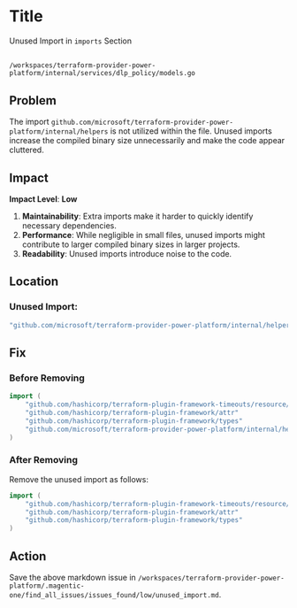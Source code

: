 # Title

Unused Import in `imports` Section

##

`/workspaces/terraform-provider-power-platform/internal/services/dlp_policy/models.go`

## Problem

The import `github.com/microsoft/terraform-provider-power-platform/internal/helpers` is not utilized within the file. Unused imports increase the compiled binary size unnecessarily and make the code appear cluttered.

## Impact

**Impact Level**: **Low**

1. **Maintainability**: Extra imports make it harder to quickly identify necessary dependencies.
2. **Performance**: While negligible in small files, unused imports might contribute to larger compiled binary sizes in larger projects.
3. **Readability**: Unused imports introduce noise to the code.

## Location

### Unused Import:
```go
"github.com/microsoft/terraform-provider-power-platform/internal/helpers"
```

## Fix

### Before Removing
```go
import (
	"github.com/hashicorp/terraform-plugin-framework-timeouts/resource/timeouts"
	"github.com/hashicorp/terraform-plugin-framework/attr"
	"github.com/hashicorp/terraform-plugin-framework/types"
	"github.com/microsoft/terraform-provider-power-platform/internal/helpers"
)
```

### After Removing
Remove the unused import as follows:

```go
import (
	"github.com/hashicorp/terraform-plugin-framework-timeouts/resource/timeouts"
	"github.com/hashicorp/terraform-plugin-framework/attr"
	"github.com/hashicorp/terraform-plugin-framework/types"
)
```

## Action
Save the above markdown issue in `/workspaces/terraform-provider-power-platform/.magentic-one/find_all_issues/issues_found/low/unused_import.md`.